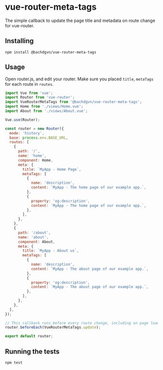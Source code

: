 # vue-router-meta-tags

The simple callback to update the page title and metadata on route change for vue-router.

## Installing

`npm install @bachdgvn/vue-router-meta-tags`

## Usage
Open router.js, and edit your router. Make sure you placed `title`, `metaTags` for each route in `routes`.

```js
import Vue from 'vue';
import Router from 'vue-router';
import VueRouterMetaTags from '@bachdgvn/vue-router-meta-tags';
import Home from './views/Home.vue';
import About from './views/About.vue';

Vue.use(Router);

const router = new Router({
  mode: 'history',
  base: process.env.BASE_URL,
  routes: [
    {
      path: '/',
      name: 'home',
      component: Home,
      meta: {
        title: `MyApp - Home Page`,
        metaTags: [
          {
            name: 'description',
            content: `MyApp - The home page of our example app.`,
          },
          {
            property: 'og:description',
            content: `MyApp - The home page of our example app.`,
          },
        ],
      },
    },
    {
      path: '/about',
      name: 'about',
      component: About,
      meta: {
        title: `MyApp - About us`,
        metaTags: [
          {
            name: 'description',
            content: `MyApp - The about page of our example app.`,
          },
          {
            property: 'og:description',
            content: `MyApp - The about page of our example app.`,
          },
        ],
      },
    },
  ],
});

// This callback runs before every route change, including on page load.
router.beforeEach(VueRouterMetaTags.update);

export default router;
```

## Running the tests

`npm test`
